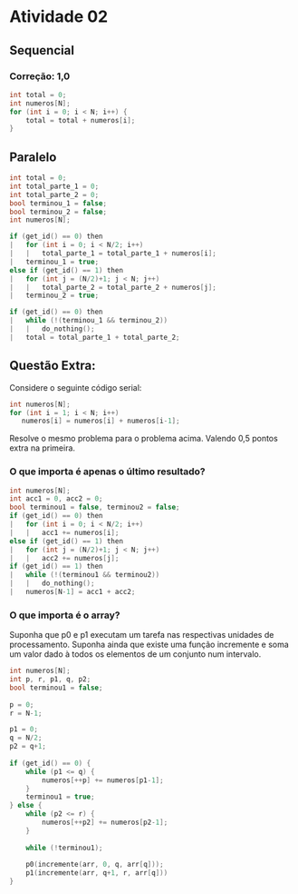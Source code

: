 # Atividade 02
## Sequencial
### Correção: 1,0
```c
int total = 0;
int numeros[N];
for (int i = 0; i < N; i++) {
    total = total + numeros[i];
}
```
## Paralelo
```c++
int total = 0;
int total_parte_1 = 0;
int total_parte_2 = 0;
bool terminou_1 = false;
bool terminou_2 = false;
int numeros[N];

if (get_id() == 0) then
|   for (int i = 0; i < N/2; i++)
|   |   total_parte_1 = total_parte_1 + numeros[i];
|   terminou_1 = true;
else if (get_id() == 1) then
|   for (int j = (N/2)+1; j < N; j++)
|   |   total_parte_2 = total_parte_2 + numeros[j];
|   terminou_2 = true;

if (get_id() == 0) then
|   while (!(terminou_1 && terminou_2))
|   |   do_nothing();
|   total = total_parte_1 + total_parte_2;
```
## Questão Extra:

Considere o seguinte código serial:

```c++
int numeros[N];
for (int i = 1; i < N; i++)
   numeros[i] = numeros[i] + numeros[i-1];
```

Resolve o mesmo problema para o problema acima. Valendo 0,5 pontos extra na primeira. 

### O que importa é apenas o último resultado?
```c++
int numeros[N];
int acc1 = 0, acc2 = 0;
bool terminou1 = false, terminou2 = false;
if (get_id() == 0) then
|   for (int i = 0; i < N/2; i++)
|   |   acc1 += numeros[i];
else if (get_id() == 1) then
|   for (int j = (N/2)+1; j < N; j++)
|   |   acc2 += numeros[j];
if (get_id() == 1) then
|   while (!(terminou1 && terminou2))
|   |   do_nothing();
|   numeros[N-1] = acc1 + acc2;
```
### O que importa é o array?
Suponha que p0 e p1 executam um tarefa nas respectivas unidades de processamento.
Suponha ainda que existe uma função incremente e soma um valor dado à todos os elementos de um conjunto num intervalo.
```c++
int numeros[N];
int p, r, p1, q, p2;
bool terminou1 = false;
    
p = 0;
r = N-1;

p1 = 0;
q = N/2;
p2 = q+1;
    
if (get_id() == 0) {
    while (p1 <= q) {
        numeros[++p] += numeros[p1-1];
    }
    terminou1 = true;
} else {
    while (p2 <= r) {
        numeros[++p2] += numeros[p2-1];
    }
    
    while (!terminou1);
    
    p0(incremente(arr, 0, q, arr[q]));
    p1(incremente(arr, q+1, r, arr[q]))
}
```